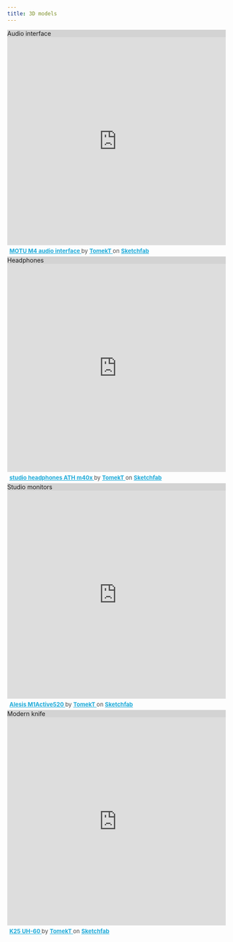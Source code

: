 ```yaml
---
title: 3D models
---
```


<div class="panel panel-default"> 
  <div class="panel-heading" style="background-color: lightgrey">Audio interface</div>
  <div class="panel-body"><div class="sketchfab-embed-wrapper"> <iframe title="K25 UH-60" frameborder="0" allowfullscreen mozallowfullscreen="true" webkitallowfullscreen="true" allow="autoplay; fullscreen; xr-spatial-tracking" xr-spatial-tracking execution-while-out-of-viewport execution-while-not-rendered web-share width="100%" height="480" src="https://sketchfab.com/models/ccbed13673c04ef2b32d0d29388ccec1/embed"> </iframe> <p style="font-size: 13px; font-weight: normal; margin: 5px; color: #4A4A4A;"> <a href="https://sketchfab.com/3d-models/motu-m4-audio-interface-ccbed13673c04ef2b32d0d29388ccec1?utm_medium=embed&utm_campaign=share-popup&utm_content=ccbed13673c04ef2b32d0d29388ccec1" target="_blank" rel="nofollow" style="font-weight: bold; color: #1CAAD9;"> MOTU M4 audio interface </a> by <a href="https://sketchfab.com/TomekT?utm_medium=embed&utm_campaign=share-popup&utm_content=ccbed13673c04ef2b32d0d29388ccec1" target="_blank" rel="nofollow" style="font-weight: bold; color: #1CAAD9;"> TomekT </a> on <a href="https://sketchfab.com?utm_medium=embed&utm_campaign=share-popup&utm_content=ccbed13673c04ef2b32d0d29388ccec1" target="_blank" style="font-weight: bold; color: #1CAAD9;">Sketchfab</a></p></div></div>
</div>

<div class="panel panel-default"> 
  <div class="panel-heading"  style="background-color: lightgrey">Headphones</div>
  <div class="panel-body"><div class="sketchfab-embed-wrapper"> <iframe title="studio headphones ATH m40x" frameborder="0" allowfullscreen mozallowfullscreen="true" webkitallowfullscreen="true" allow="autoplay; fullscreen; xr-spatial-tracking" xr-spatial-tracking execution-while-out-of-viewport execution-while-not-rendered web-share width="100%" height="480" src="https://sketchfab.com/models/46233822f4a74664af41bb674a126f0a/embed"> </iframe> <p style="font-size: 13px; font-weight: normal; margin: 5px; color: #4A4A4A;"> <a href="https://sketchfab.com/3d-models/studio-headphones-ath-m40x-46233822f4a74664af41bb674a126f0a?utm_medium=embed&utm_campaign=share-popup&utm_content=46233822f4a74664af41bb674a126f0a" target="_blank" style="font-weight: bold; color: #1CAAD9;"> studio headphones ATH m40x </a> by <a href="https://sketchfab.com/TomekT?utm_medium=embed&utm_campaign=share-popup&utm_content=46233822f4a74664af41bb674a126f0a" target="_blank" style="font-weight: bold; color: #1CAAD9;"> TomekT </a> on <a href="https://sketchfab.com?utm_medium=embed&utm_campaign=share-popup&utm_content=46233822f4a74664af41bb674a126f0a" target="_blank" style="font-weight: bold; color: #1CAAD9;">Sketchfab</a></p></div></div>
</div>

<div class="panel panel-default"> 
  <div class="panel-heading" style="background-color: lightgrey">Studio monitors</div>
  <div class="panel-body"><div class="sketchfab-embed-wrapper"> <iframe title="Alesis M1Active520" frameborder="0" allowfullscreen mozallowfullscreen="true" webkitallowfullscreen="true" allow="autoplay; fullscreen; xr-spatial-tracking" xr-spatial-tracking execution-while-out-of-viewport execution-while-not-rendered web-share width="100%" height="480" src="https://sketchfab.com/models/18a71b4b292243c5a6e926c788242754/embed"> </iframe> <p style="font-size: 13px; font-weight: normal; margin: 5px; color: #4A4A4A;"> <a href="https://sketchfab.com/3d-models/alesis-m1active520-18a71b4b292243c5a6e926c788242754?utm_medium=embed&utm_campaign=share-popup&utm_content=18a71b4b292243c5a6e926c788242754" target="_blank" style="font-weight: bold; color: #1CAAD9;"> Alesis M1Active520 </a> by <a href="https://sketchfab.com/TomekT?utm_medium=embed&utm_campaign=share-popup&utm_content=18a71b4b292243c5a6e926c788242754" target="_blank" style="font-weight: bold; color: #1CAAD9;"> TomekT </a> on <a href="https://sketchfab.com?utm_medium=embed&utm_campaign=share-popup&utm_content=18a71b4b292243c5a6e926c788242754" target="_blank" style="font-weight: bold; color: #1CAAD9;">Sketchfab</a></p></div></div>
</div>

<div class="panel panel-default"> 
  <div class="panel-heading" style="background-color: lightgrey">Modern knife</div>
  <div class="panel-body"><div class="sketchfab-embed-wrapper"> <iframe title="K25 UH-60" frameborder="0" allowfullscreen mozallowfullscreen="true" webkitallowfullscreen="true" allow="autoplay; fullscreen; xr-spatial-tracking" xr-spatial-tracking execution-while-out-of-viewport execution-while-not-rendered web-share width="100%" height="480" src="https://sketchfab.com/models/c5ec330b419148efb811974393312f70/embed"> </iframe> <p style="font-size: 13px; font-weight: normal; margin: 5px; color: #4A4A4A;"> <a href="https://sketchfab.com/3d-models/k25-uh-60-c5ec330b419148efb811974393312f70?utm_medium=embed&utm_campaign=share-popup&utm_content=c5ec330b419148efb811974393312f70" target="_blank" style="font-weight: bold; color: #1CAAD9;"> K25 UH-60 </a> by <a href="https://sketchfab.com/TomekT?utm_medium=embed&utm_campaign=share-popup&utm_content=c5ec330b419148efb811974393312f70" target="_blank" style="font-weight: bold; color: #1CAAD9;"> TomekT </a> on <a href="https://sketchfab.com?utm_medium=embed&utm_campaign=share-popup&utm_content=c5ec330b419148efb811974393312f70" target="_blank" style="font-weight: bold; color: #1CAAD9;">Sketchfab</a></p></div></div>
</div>
